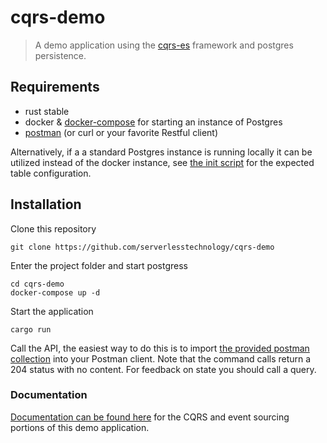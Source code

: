 # cqrs-demo

> A demo application using the [cqrs-es](https://github.com/serverlesstechnology/cqrs) framework
> and postgres persistence.

## Requirements
- rust stable
- docker & [docker-compose](https://docs.docker.com/compose/) for starting an instance of Postgres
- [postman](https://www.postman.com/) (or curl or your favorite Restful client)

Alternatively, if a a standard Postgres instance is running locally it can be utilized instead of the docker instance,
see [the init script](db/init.sql) for the expected table configuration. 
## Installation

Clone this repository

    git clone https://github.com/serverlesstechnology/cqrs-demo

Enter the project folder and start postgress

    cd cqrs-demo
    docker-compose up -d

Start the application

    cargo run

Call the API, the easiest way to do this is to import 
[the provided postman collection](cqrs-demo.postman_collection.json)
into your Postman client. Note that the command calls return a 204 status with no content. 
For feedback on state you should call a query.

### Documentation

[Documentation can be found here](https://doc.rust-cqrs.org/)
 for the CQRS and event sourcing portions of this demo application. 